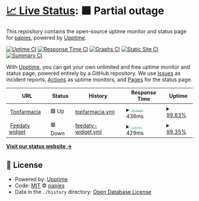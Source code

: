 # [📈 Live Status](https://papies.github.io/upptime): <!--live status--> **🟧 Partial outage**

This repository contains the open-source uptime monitor and status page for [papies](https://papies.github.io/upptime), powered by [Upptime](https://github.com/upptime/upptime).

[![Uptime CI](https://github.com/papies/upptime/workflows/Uptime%20CI/badge.svg)](https://github.com/papies/upptime/actions?query=workflow%3A%22Uptime+CI%22)
[![Response Time CI](https://github.com/papies/upptime/workflows/Response%20Time%20CI/badge.svg)](https://github.com/papies/upptime/actions?query=workflow%3A%22Response+Time+CI%22)
[![Graphs CI](https://github.com/papies/upptime/workflows/Graphs%20CI/badge.svg)](https://github.com/papies/upptime/actions?query=workflow%3A%22Graphs+CI%22)
[![Static Site CI](https://github.com/papies/upptime/workflows/Static%20Site%20CI/badge.svg)](https://github.com/papies/upptime/actions?query=workflow%3A%22Static+Site+CI%22)
[![Summary CI](https://github.com/papies/upptime/workflows/Summary%20CI/badge.svg)](https://github.com/papies/upptime/actions?query=workflow%3A%22Summary+CI%22)

With [Upptime](https://upptime.js.org), you can get your own unlimited and free uptime monitor and status page, powered entirely by a GitHub repository. We use [Issues](https://github.com/papies/upptime/issues) as incident reports, [Actions](https://github.com/papies/upptime/actions) as uptime monitors, and [Pages](https://papies.github.io/upptime) for the status page.

<!--start: status pages-->
<!-- This summary is generated by Upptime (https://github.com/upptime/upptime) -->
<!-- Do not edit this manually, your changes will be overwritten -->
<!-- prettier-ignore -->
| URL | Status | History | Response Time | Uptime |
| --- | ------ | ------- | ------------- | ------ |
| <img alt="" src="https://icons.duckduckgo.com/ip3/www.topfarmacia.it.ico" height="13"> [Topfarmacia](https://www.topfarmacia.it) | 🟩 Up | [topfarmacia.yml](https://github.com/papies/upptime/commits/HEAD/history/topfarmacia.yml) | <details><summary><img alt="Response time graph" src="./graphs/topfarmacia/response-time-week.png" height="20"> 436ms</summary><br><a href="https://papies.github.io/upptime/history/topfarmacia"><img alt="Response time 549" src="https://img.shields.io/endpoint?url=https%3A%2F%2Fraw.githubusercontent.com%2Fpapies%2Fupptime%2FHEAD%2Fapi%2Ftopfarmacia%2Fresponse-time.json"></a><br><a href="https://papies.github.io/upptime/history/topfarmacia"><img alt="24-hour response time 428" src="https://img.shields.io/endpoint?url=https%3A%2F%2Fraw.githubusercontent.com%2Fpapies%2Fupptime%2FHEAD%2Fapi%2Ftopfarmacia%2Fresponse-time-day.json"></a><br><a href="https://papies.github.io/upptime/history/topfarmacia"><img alt="7-day response time 436" src="https://img.shields.io/endpoint?url=https%3A%2F%2Fraw.githubusercontent.com%2Fpapies%2Fupptime%2FHEAD%2Fapi%2Ftopfarmacia%2Fresponse-time-week.json"></a><br><a href="https://papies.github.io/upptime/history/topfarmacia"><img alt="30-day response time 406" src="https://img.shields.io/endpoint?url=https%3A%2F%2Fraw.githubusercontent.com%2Fpapies%2Fupptime%2FHEAD%2Fapi%2Ftopfarmacia%2Fresponse-time-month.json"></a><br><a href="https://papies.github.io/upptime/history/topfarmacia"><img alt="1-year response time 538" src="https://img.shields.io/endpoint?url=https%3A%2F%2Fraw.githubusercontent.com%2Fpapies%2Fupptime%2FHEAD%2Fapi%2Ftopfarmacia%2Fresponse-time-year.json"></a></details> | <details><summary><a href="https://papies.github.io/upptime/history/topfarmacia">99.63%</a></summary><a href="https://papies.github.io/upptime/history/topfarmacia"><img alt="All-time uptime 99.86%" src="https://img.shields.io/endpoint?url=https%3A%2F%2Fraw.githubusercontent.com%2Fpapies%2Fupptime%2FHEAD%2Fapi%2Ftopfarmacia%2Fuptime.json"></a><br><a href="https://papies.github.io/upptime/history/topfarmacia"><img alt="24-hour uptime 100.00%" src="https://img.shields.io/endpoint?url=https%3A%2F%2Fraw.githubusercontent.com%2Fpapies%2Fupptime%2FHEAD%2Fapi%2Ftopfarmacia%2Fuptime-day.json"></a><br><a href="https://papies.github.io/upptime/history/topfarmacia"><img alt="7-day uptime 99.63%" src="https://img.shields.io/endpoint?url=https%3A%2F%2Fraw.githubusercontent.com%2Fpapies%2Fupptime%2FHEAD%2Fapi%2Ftopfarmacia%2Fuptime-week.json"></a><br><a href="https://papies.github.io/upptime/history/topfarmacia"><img alt="30-day uptime 99.91%" src="https://img.shields.io/endpoint?url=https%3A%2F%2Fraw.githubusercontent.com%2Fpapies%2Fupptime%2FHEAD%2Fapi%2Ftopfarmacia%2Fuptime-month.json"></a><br><a href="https://papies.github.io/upptime/history/topfarmacia"><img alt="1-year uptime 99.99%" src="https://img.shields.io/endpoint?url=https%3A%2F%2Fraw.githubusercontent.com%2Fpapies%2Fupptime%2FHEAD%2Fapi%2Ftopfarmacia%2Fuptime-year.json"></a></details>
| <img alt="" src="https://icons.duckduckgo.com/ip3/widget.feedaty.com.ico" height="13"> [Feedaty widget](https://widget.feedaty.com/public/js/feedaty.js?merchant=10213975&style_ver=2021&data-sku=36263) | 🟥 Down | [feedaty-widget.yml](https://github.com/papies/upptime/commits/HEAD/history/feedaty-widget.yml) | <details><summary><img alt="Response time graph" src="./graphs/feedaty-widget/response-time-week.png" height="20"> 429ms</summary><br><a href="https://papies.github.io/upptime/history/feedaty-widget"><img alt="Response time 526" src="https://img.shields.io/endpoint?url=https%3A%2F%2Fraw.githubusercontent.com%2Fpapies%2Fupptime%2FHEAD%2Fapi%2Ffeedaty-widget%2Fresponse-time.json"></a><br><a href="https://papies.github.io/upptime/history/feedaty-widget"><img alt="24-hour response time 417" src="https://img.shields.io/endpoint?url=https%3A%2F%2Fraw.githubusercontent.com%2Fpapies%2Fupptime%2FHEAD%2Fapi%2Ffeedaty-widget%2Fresponse-time-day.json"></a><br><a href="https://papies.github.io/upptime/history/feedaty-widget"><img alt="7-day response time 429" src="https://img.shields.io/endpoint?url=https%3A%2F%2Fraw.githubusercontent.com%2Fpapies%2Fupptime%2FHEAD%2Fapi%2Ffeedaty-widget%2Fresponse-time-week.json"></a><br><a href="https://papies.github.io/upptime/history/feedaty-widget"><img alt="30-day response time 477" src="https://img.shields.io/endpoint?url=https%3A%2F%2Fraw.githubusercontent.com%2Fpapies%2Fupptime%2FHEAD%2Fapi%2Ffeedaty-widget%2Fresponse-time-month.json"></a><br><a href="https://papies.github.io/upptime/history/feedaty-widget"><img alt="1-year response time 524" src="https://img.shields.io/endpoint?url=https%3A%2F%2Fraw.githubusercontent.com%2Fpapies%2Fupptime%2FHEAD%2Fapi%2Ffeedaty-widget%2Fresponse-time-year.json"></a></details> | <details><summary><a href="https://papies.github.io/upptime/history/feedaty-widget">99.35%</a></summary><a href="https://papies.github.io/upptime/history/feedaty-widget"><img alt="All-time uptime 99.78%" src="https://img.shields.io/endpoint?url=https%3A%2F%2Fraw.githubusercontent.com%2Fpapies%2Fupptime%2FHEAD%2Fapi%2Ffeedaty-widget%2Fuptime.json"></a><br><a href="https://papies.github.io/upptime/history/feedaty-widget"><img alt="24-hour uptime 99.96%" src="https://img.shields.io/endpoint?url=https%3A%2F%2Fraw.githubusercontent.com%2Fpapies%2Fupptime%2FHEAD%2Fapi%2Ffeedaty-widget%2Fuptime-day.json"></a><br><a href="https://papies.github.io/upptime/history/feedaty-widget"><img alt="7-day uptime 99.35%" src="https://img.shields.io/endpoint?url=https%3A%2F%2Fraw.githubusercontent.com%2Fpapies%2Fupptime%2FHEAD%2Fapi%2Ffeedaty-widget%2Fuptime-week.json"></a><br><a href="https://papies.github.io/upptime/history/feedaty-widget"><img alt="30-day uptime 99.64%" src="https://img.shields.io/endpoint?url=https%3A%2F%2Fraw.githubusercontent.com%2Fpapies%2Fupptime%2FHEAD%2Fapi%2Ffeedaty-widget%2Fuptime-month.json"></a><br><a href="https://papies.github.io/upptime/history/feedaty-widget"><img alt="1-year uptime 99.87%" src="https://img.shields.io/endpoint?url=https%3A%2F%2Fraw.githubusercontent.com%2Fpapies%2Fupptime%2FHEAD%2Fapi%2Ffeedaty-widget%2Fuptime-year.json"></a></details>

<!--end: status pages-->

[**Visit our status website →**](https://papies.github.io/upptime)

## 📄 License

- Powered by: [Upptime](https://github.com/upptime/upptime)
- Code: [MIT](./LICENSE) © [papies](https://papies.github.io/upptime)
- Data in the `./history` directory: [Open Database License](https://opendatacommons.org/licenses/odbl/1-0/)
